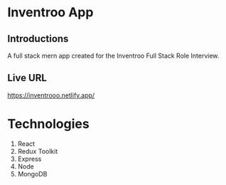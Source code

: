 # Inventroo App

## Introductions

A full stack mern app created for the Inventroo Full Stack Role Interview.

## Live URL

https://inventrooo.netlify.app/

# Technologies

1. React
2. Redux Toolkit
3. Express
4. Node
5. MongoDB
